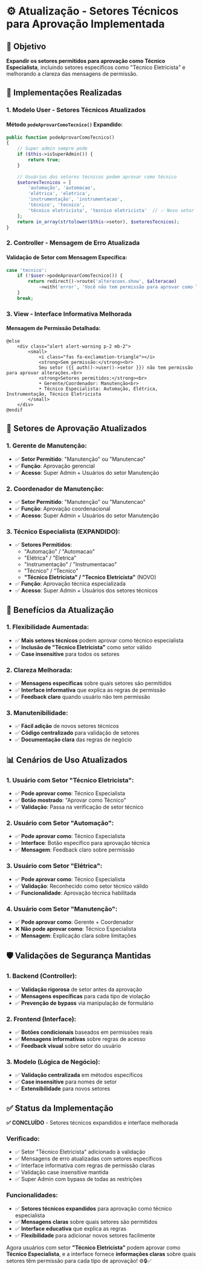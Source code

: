 # ⚙️ Atualização - Setores Técnicos para Aprovação Implementada

## 🎯 Objetivo

**Expandir os setores permitidos para aprovação como Técnico Especialista**, incluindo setores específicos como "Técnico Eletricista" e melhorando a clareza das mensagens de permissão.

## 🔧 Implementações Realizadas

### **1. Modelo User - Setores Técnicos Atualizados**

#### **Método `podeAprovarComoTecnico()` Expandido:**
```php
public function podeAprovarComoTecnico()
{
    // Super admin sempre pode
    if ($this->isSuperAdmin()) {
        return true;
    }
    
    // Usuários dos setores técnicos podem aprovar como técnico
    $setoresTecnicos = [
        'automação', 'automacao', 
        'elétrica', 'eletrica', 
        'instrumentação', 'instrumentacao', 
        'técnico', 'tecnico',
        'técnico eletricista', 'tecnico eletricista'  // ✅ Novo setor adicionado
    ];
    return in_array(strtolower($this->setor), $setoresTecnicos);
}
```

### **2. Controller - Mensagem de Erro Atualizada**

#### **Validação de Setor com Mensagem Específica:**
```php
case 'tecnico':
    if (!$user->podeAprovarComoTecnico()) {
        return redirect()->route('alteracoes.show', $alteracao)
            ->with('error', 'Você não tem permissão para aprovar como Técnico Especialista. Apenas usuários dos setores "Automação", "Elétrica", "Instrumentação" ou "Técnico Eletricista" podem realizar esta aprovação.');
    }
    break;
```

### **3. View - Interface Informativa Melhorada**

#### **Mensagem de Permissão Detalhada:**
```blade
@else
    <div class="alert alert-warning p-2 mb-2">
        <small>
            <i class="fas fa-exclamation-triangle"></i> 
            <strong>Sem permissão:</strong><br>
            Seu setor ({{ auth()->user()->setor }}) não tem permissão para aprovar alterações.<br>
            <strong>Setores permitidos:</strong><br>
            • Gerente/Coordenador: Manutenção<br>
            • Técnico Especialista: Automação, Elétrica, Instrumentação, Técnico Eletricista
        </small>
    </div>
@endif
```

## 🔐 Setores de Aprovação Atualizados

### **1. Gerente de Manutenção:**
- ✅ **Setor Permitido**: "Manutenção" ou "Manutencao"
- ✅ **Função**: Aprovação gerencial
- ✅ **Acesso**: Super Admin + Usuários do setor Manutenção

### **2. Coordenador de Manutenção:**
- ✅ **Setor Permitido**: "Manutenção" ou "Manutencao"
- ✅ **Função**: Aprovação coordenacional
- ✅ **Acesso**: Super Admin + Usuários do setor Manutenção

### **3. Técnico Especialista (EXPANDIDO):**
- ✅ **Setores Permitidos**:
  - "Automação" / "Automacao"
  - "Elétrica" / "Eletrica"
  - "Instrumentação" / "Instrumentacao"
  - "Técnico" / "Tecnico"
  - **"Técnico Eletricista" / "Tecnico Eletricista"** (NOVO)
- ✅ **Função**: Aprovação técnica especializada
- ✅ **Acesso**: Super Admin + Usuários dos setores técnicos

## 🎯 Benefícios da Atualização

### **1. Flexibilidade Aumentada:**
- ✅ **Mais setores técnicos** podem aprovar como técnico especialista
- ✅ **Inclusão de "Técnico Eletricista"** como setor válido
- ✅ **Case insensitive** para todos os setores

### **2. Clareza Melhorada:**
- ✅ **Mensagens específicas** sobre quais setores são permitidos
- ✅ **Interface informativa** que explica as regras de permissão
- ✅ **Feedback claro** quando usuário não tem permissão

### **3. Manutenibilidade:**
- ✅ **Fácil adição** de novos setores técnicos
- ✅ **Código centralizado** para validação de setores
- ✅ **Documentação clara** das regras de negócio

## 📊 Cenários de Uso Atualizados

### **1. Usuário com Setor "Técnico Eletricista":**
- ✅ **Pode aprovar como**: Técnico Especialista
- ✅ **Botão mostrado**: "Aprovar como Técnico"
- ✅ **Validação**: Passa na verificação de setor técnico

### **2. Usuário com Setor "Automação":**
- ✅ **Pode aprovar como**: Técnico Especialista
- ✅ **Interface**: Botão específico para aprovação técnica
- ✅ **Mensagem**: Feedback claro sobre permissão

### **3. Usuário com Setor "Elétrica":**
- ✅ **Pode aprovar como**: Técnico Especialista
- ✅ **Validação**: Reconhecido como setor técnico válido
- ✅ **Funcionalidade**: Aprovação técnica habilitada

### **4. Usuário com Setor "Manutenção":**
- ✅ **Pode aprovar como**: Gerente + Coordenador
- ❌ **Não pode aprovar como**: Técnico Especialista
- ✅ **Mensagem**: Explicação clara sobre limitações

## 🛡️ Validações de Segurança Mantidas

### **1. Backend (Controller):**
- ✅ **Validação rigorosa** de setor antes da aprovação
- ✅ **Mensagens específicas** para cada tipo de violação
- ✅ **Prevenção de bypass** via manipulação de formulário

### **2. Frontend (Interface):**
- ✅ **Botões condicionais** baseados em permissões reais
- ✅ **Mensagens informativas** sobre regras de acesso
- ✅ **Feedback visual** sobre setor do usuário

### **3. Modelo (Lógica de Negócio):**
- ✅ **Validação centralizada** em métodos específicos
- ✅ **Case insensitive** para nomes de setor
- ✅ **Extensibilidade** para novos setores

## ✅ Status da Implementação

**✅ CONCLUÍDO** - Setores técnicos expandidos e interface melhorada

### **Verificado:**
- ✅ Setor "Técnico Eletricista" adicionado à validação
- ✅ Mensagens de erro atualizadas com setores específicos
- ✅ Interface informativa com regras de permissão claras
- ✅ Validação case insensitive mantida
- ✅ Super Admin com bypass de todas as restrições

### **Funcionalidades:**
- ✅ **Setores técnicos expandidos** para aprovação como técnico especialista
- ✅ **Mensagens claras** sobre quais setores são permitidos
- ✅ **Interface educativa** que explica as regras
- ✅ **Flexibilidade** para adicionar novos setores facilmente

Agora usuários com setor **"Técnico Eletricista"** podem aprovar como **Técnico Especialista**, e a interface fornece **informações claras** sobre quais setores têm permissão para cada tipo de aprovação! ⚙️🔒✅

